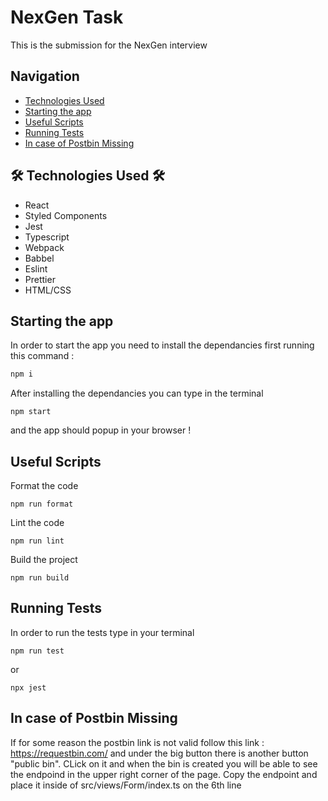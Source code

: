 # NexGen Task

This is the submission for the NexGen interview

## Navigation

- [Technologies Used](#Technologies-Used)
- [Starting the app](#Starting-the-app)
- [Useful Scripts](#Useful-Scripts)
- [Running Tests](#Running-Tests)
- [In case of Postbin Missing](#In-case-of-Postbin-Missing)

## 🛠️ Technologies Used 🛠️

- React
- Styled Components
- Jest
- Typescript
- Webpack
- Babbel
- Eslint
- Prettier
- HTML/CSS

## Starting the app

In order to start the app you need to install the dependancies first running this command : 
```bash
npm i
```

After installing the dependancies you can type in the terminal 
```
npm start
```

and the app should popup in your browser !

## Useful Scripts

Format the code
```
npm run format
```

Lint the code
```
npm run lint
```

Build the project
```
npm run build
```

## Running Tests

In order to run the tests type in your terminal
```
npm run test
```
or 
```
npx jest
```

## In case of Postbin Missing

If for some reason the postbin link is not valid follow this link : https://requestbin.com/
and under the big button there is another button "public bin". CLick on it and when the bin is created you will be able to see the endpoind in the upper right corner of the page. Copy the endpoint and place it inside of src/views/Form/index.ts on the 6th line


